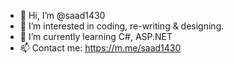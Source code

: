 - 👋 Hi, I’m @saad1430
- 👀 I’m interested in coding, re-writing & designing.
- 🌱 I’m currently learning C#, ASP.NET
- 📫 Contact me: https://m.me/saad1430

<!---
saad1430/saad1430 is a ✨ special ✨ repository because its `README.md` (this file) appears on your GitHub profile.
You can click the Preview link to take a look at your changes.
--->
